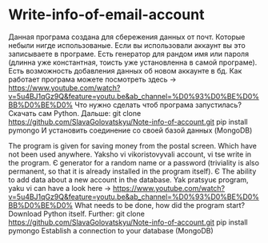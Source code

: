 # Write-info-of-email-account

Данная програма создана для сбережения данных от почт. Которые небыли нигде использованые. Если вы использовали аккаунт вы это записываете в програме. 
Есть генератор для рандом имя или пароля (длинна уже константная, тоисть уже установленна в самой програме). 
Есть возможность добавления данных об новом аккаунте в бд.
Как работает програма можете посмотреть здесь -> https://www.youtube.com/watch?v=5u4BJ1qGz9Q&feature=youtu.be&ab_channel=%D0%93%D0%BE%D0%BB%D0%BE%D0%
Что нужно сделать чтоб програма запустилась?
Скачать сам Python. Дальше:
git clone https://github.com/SlavaGolovatskyu/Note-info-of-account.git
pip install pymongo
И установить соединение со своей базой данных (MongoDB) 



The program is given for saving money from the postal screen. Which have not been used anywhere. Yaksho vi vikoristovyvali account, vi tse write in the program.
Є generator for a random name or a password (triviality is also permanent, so that it is already installed in the program itself).
Є The ability to add data about a new account in the database.
Yak pratsyuє program, yaku vi can have a look here -> https://www.youtube.com/watch?v=5u4BJ1qGz9Q&feature=youtu.be&ab_channel=%D0%93%D0%BE%D0%BB%D0%BE%D0%
What needs to be done, how did the program start?
Download Python itself. Further:
git clone https://github.com/SlavaGolovatskyu/Note-info-of-account.git
pip install pymongo
Establish a connection to your database (MongoDB)
